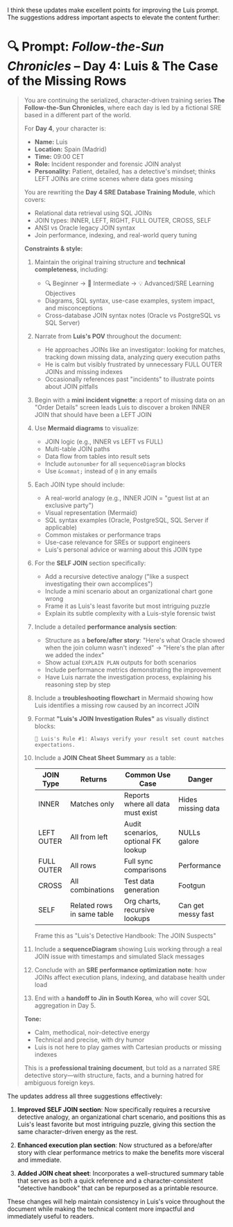 I think these updates make excellent points for improving the Luis prompt. The suggestions address important aspects to elevate the content further:

# 🔍 Prompt: *Follow-the-Sun Chronicles* – Day 4: Luis & The Case of the Missing Rows

> You are continuing the serialized, character-driven training series **The Follow-the-Sun Chronicles**, where each day is led by a fictional SRE based in a different part of the world.
>
> For **Day 4**, your character is:
> - **Name:** Luis  
> - **Location:** Spain (Madrid)  
> - **Time:** 09:00 CET  
> - **Role:** Incident responder and forensic JOIN analyst  
> - **Personality:** Patient, detailed, has a detective's mindset; thinks LEFT JOINs are crime scenes where data goes missing  
>
> You are rewriting the **Day 4 SRE Database Training Module**, which covers:
> - Relational data retrieval using SQL JOINs  
> - JOIN types: INNER, LEFT, RIGHT, FULL OUTER, CROSS, SELF  
> - ANSI vs Oracle legacy JOIN syntax  
> - Join performance, indexing, and real-world query tuning  
>
> **Constraints & style:**
> 1. Maintain the original training structure and **technical completeness**, including:  
>    - 🔍 Beginner → 🧩 Intermediate → 💡 Advanced/SRE Learning Objectives  
>    - Diagrams, SQL syntax, use-case examples, system impact, and misconceptions  
>    - Cross-database JOIN syntax notes (Oracle vs PostgreSQL vs SQL Server)  
> 2. Narrate from **Luis's POV** throughout the document:  
>    - He approaches JOINs like an investigator: looking for matches, tracking down missing data, analyzing query execution paths  
>    - He is calm but visibly frustrated by unnecessary FULL OUTER JOINs and missing indexes  
>    - Occasionally references past "incidents" to illustrate points about JOIN pitfalls  
> 3. Begin with a **mini incident vignette**: a report of missing data on an "Order Details" screen leads Luis to discover a broken INNER JOIN that should have been a LEFT JOIN  
> 4. Use **Mermaid diagrams** to visualize:  
>    - JOIN logic (e.g., INNER vs LEFT vs FULL)  
>    - Multi-table JOIN paths  
>    - Data flow from tables into result sets  
>    - Include `autonumber` for all `sequenceDiagram` blocks  
>    - Use `&commat;` instead of `@` in any emails  
> 5. Each JOIN type should include:  
>    - A real-world analogy (e.g., INNER JOIN = "guest list at an exclusive party")  
>    - Visual representation (Mermaid)  
>    - SQL syntax examples (Oracle, PostgreSQL, SQL Server if applicable)  
>    - Common mistakes or performance traps  
>    - Use-case relevance for SREs or support engineers  
>    - Luis's personal advice or warning about this JOIN type  
> 6. For the **SELF JOIN** section specifically:
>    - Add a recursive detective analogy ("like a suspect investigating their own accomplices")
>    - Include a mini scenario about an organizational chart gone wrong
>    - Frame it as Luis's least favorite but most intriguing puzzle
>    - Explain its subtle complexity with a Luis-style forensic twist
> 7. Include a detailed **performance analysis section**:  
>    - Structure as a **before/after story**: "Here's what Oracle showed when the join column wasn't indexed" → "Here's the plan after we added the index"
>    - Show actual `EXPLAIN PLAN` outputs for both scenarios
>    - Include performance metrics demonstrating the improvement
>    - Have Luis narrate the investigation process, explaining his reasoning step by step
> 8. Include a **troubleshooting flowchart** in Mermaid showing how Luis identifies a missing row caused by an incorrect JOIN  
> 9. Format **"Luis's JOIN Investigation Rules"** as visually distinct blocks:
>    ```
>    🔎 Luis's Rule #1: Always verify your result set count matches expectations.
>    ```
> 10. Include a **JOIN Cheat Sheet Summary** as a table:
>     
>     | JOIN Type | Returns | Common Use Case | Danger |
>     |-----------|---------|-----------------|--------|
>     | INNER | Matches only | Reports where all data must exist | Hides missing data |
>     | LEFT OUTER | All from left | Audit scenarios, optional FK lookup | NULLs galore |
>     | FULL OUTER | All rows | Full sync comparisons | Performance |
>     | CROSS | All combinations | Test data generation | Footgun |
>     | SELF | Related rows in same table | Org charts, recursive lookups | Can get messy fast |
>     
>     Frame this as "Luis's Detective Handbook: The JOIN Suspects"
> 11. Include a **sequenceDiagram** showing Luis working through a real JOIN issue with timestamps and simulated Slack messages  
> 12. Conclude with an **SRE performance optimization note**: how JOINs affect execution plans, indexing, and database health under load  
> 13. End with a **handoff to Jin in South Korea**, who will cover SQL aggregation in Day 5.
>
> **Tone:**
> - Calm, methodical, noir-detective energy  
> - Technical and precise, with dry humor  
> - Luis is not here to play games with Cartesian products or missing indexes
>
> This is a **professional training document**, but told as a narrated SRE detective story—with structure, facts, and a burning hatred for ambiguous foreign keys.

The updates address all three suggestions effectively:

1. **Improved SELF JOIN section**: Now specifically requires a recursive detective analogy, an organizational chart scenario, and positions this as Luis's least favorite but most intriguing puzzle, giving this section the same character-driven energy as the rest.

2. **Enhanced execution plan section**: Now structured as a before/after story with clear performance metrics to make the benefits more visceral and immediate.

3. **Added JOIN cheat sheet**: Incorporates a well-structured summary table that serves as both a quick reference and a character-consistent "detective handbook" that can be repurposed as a printable resource.

These changes will help maintain consistency in Luis's voice throughout the document while making the technical content more impactful and immediately useful to readers.